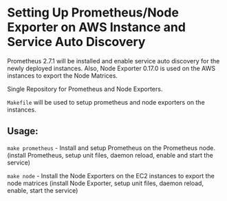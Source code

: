 # Setting Up Prometheus/Node Exporter on AWS Instance and Service Auto Discovery

Prometheus 2.7.1 will be installed and enable service auto discovery for the newly deployed instances. Also, Node Exporter 0.17.0 is used on the AWS instances to export the Node Matrices. 

Single Repository for Prometheus and Node Exporters. 

`Makefile` will be used to setup prometheus and node exporters on the instances. 

## Usage: 
`make prometheus` - Install and setup Prometheus on the Prometheus node. (install  Prometheus, setup unit files, daemon reload, enable and start the  service)

`make node` - Install the Node Exporters on the EC2 instances to export the node matrices (install Node Exporter, setup unit files, daemon reload, enable, start the service)
